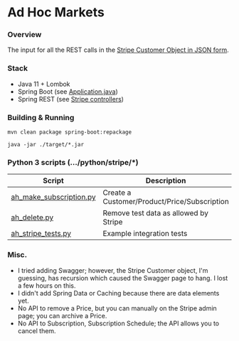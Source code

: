 # Ad Hoc Markets 

### Overview
The input for all the REST calls in the [Stripe Customer Object in JSON form](https://stripe.com/docs/api/customers).

### Stack
* Java 11 + Lombok
* Spring Boot (see [Application.java](src/main/java/ah/Application.java))
* Spring REST (see [Stripe controllers](src/main/java/ah/customer/stripe/controller/))

### Building & Running

    mvn clean package spring-boot:repackage

    java -jar ./target/*.jar

### Python 3 scripts (.../python/stripe/*)

| Script | Description |
| ------- | ----------- |
| [ah_make_subscription.py](python/stripe/ah_make_subscription.py) | Create a Customer/Product/Price/Subscription|
| [ah_delete.py](python/stripe/ah_delete.py) | Remove test data as allowed by Stripe |
| [ah_stripe_tests.py](python/stripe/ah_stripe_tests.py) | Example integration tests |

### Misc.

* I tried adding Swagger; however, the Stripe Customer object, I'm guessing, has recursion which 
caused the Swagger page to hang. I lost a few hours on this.
* I didn't add Spring Data or Caching because there are data elements yet.
* No API to remove a Price, but you can manually on the Stripe admin page; you can archive a Price.
* No API to Subscription, Subscription Schedule; the API allows you to cancel them.
